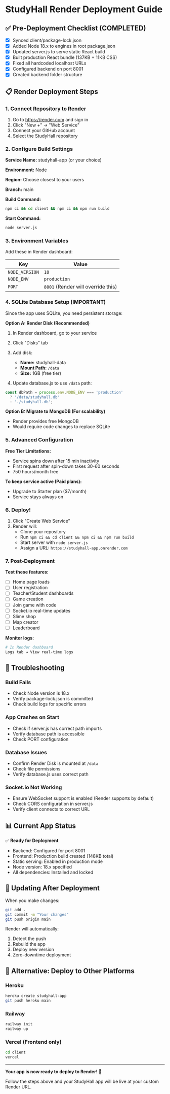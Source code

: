 # StudyHall Render Deployment Guide

## ✅ Pre-Deployment Checklist (COMPLETED)

- [x] Synced client/package-lock.json
- [x] Added Node 18.x to engines in root package.json
- [x] Updated server.js to serve static React build
- [x] Built production React bundle (137KB + 11KB CSS)
- [x] Fixed all hardcoded localhost URLs
- [x] Configured backend on port 8001
- [x] Created backend folder structure

## 📋 Render Deployment Steps

### 1. Connect Repository to Render

1. Go to https://render.com and sign in
2. Click "New +" → "Web Service"
3. Connect your GitHub account
4. Select the StudyHall repository

### 2. Configure Build Settings

**Service Name:** studyhall-app (or your choice)

**Environment:** Node

**Region:** Choose closest to your users

**Branch:** main

**Build Command:**
```bash
npm ci && cd client && npm ci && npm run build
```

**Start Command:**
```bash
node server.js
```

### 3. Environment Variables

Add these in Render dashboard:

| Key | Value |
|-----|-------|
| `NODE_VERSION` | `18` |
| `NODE_ENV` | `production` |
| `PORT` | `8001` (Render will override this) |

### 4. SQLite Database Setup (IMPORTANT)

Since the app uses SQLite, you need persistent storage:

**Option A: Render Disk (Recommended)**
1. In Render dashboard, go to your service
2. Click "Disks" tab
3. Add disk:
   - **Name:** studyhall-data
   - **Mount Path:** `/data`
   - **Size:** 1GB (free tier)

4. Update database.js to use `/data` path:
```javascript
const dbPath = process.env.NODE_ENV === 'production' 
  ? '/data/studyhall.db' 
  : './studyhall.db';
```

**Option B: Migrate to MongoDB (For scalability)**
- Render provides free MongoDB
- Would require code changes to replace SQLite

### 5. Advanced Configuration

**Free Tier Limitations:**
- Service spins down after 15 min inactivity
- First request after spin-down takes 30-60 seconds
- 750 hours/month free

**To keep service active (Paid plans):**
- Upgrade to Starter plan ($7/month)
- Service stays always on

### 6. Deploy!

1. Click "Create Web Service"
2. Render will:
   - Clone your repository
   - Run `npm ci && cd client && npm ci && npm run build`
   - Start server with `node server.js`
   - Assign a URL: `https://studyhall-app.onrender.com`

### 7. Post-Deployment

**Test these features:**
- [ ] Home page loads
- [ ] User registration
- [ ] Teacher/Student dashboards
- [ ] Game creation
- [ ] Join game with code
- [ ] Socket.io real-time updates
- [ ] Slime shop
- [ ] Map creator
- [ ] Leaderboard

**Monitor logs:**
```bash
# In Render dashboard
Logs tab → View real-time logs
```

## 🐛 Troubleshooting

### Build Fails
- Check Node version is 18.x
- Verify package-lock.json is committed
- Check build logs for specific errors

### App Crashes on Start
- Check if server.js has correct path imports
- Verify database path is accessible
- Check PORT configuration

### Database Issues
- Confirm Render Disk is mounted at `/data`
- Check file permissions
- Verify database.js uses correct path

### Socket.io Not Working
- Ensure WebSocket support is enabled (Render supports by default)
- Check CORS configuration in server.js
- Verify client connects to correct URL

## 📊 Current App Status

✅ **Ready for Deployment**
- Backend: Configured for port 8001
- Frontend: Production build created (148KB total)
- Static serving: Enabled in production mode
- Node version: 18.x specified
- All dependencies: Installed and locked

## 🔄 Updating After Deployment

When you make changes:

```bash
git add .
git commit -m "Your changes"
git push origin main
```

Render will automatically:
1. Detect the push
2. Rebuild the app
3. Deploy new version
4. Zero-downtime deployment

## 📝 Alternative: Deploy to Other Platforms

### Heroku
```bash
heroku create studyhall-app
git push heroku main
```

### Railway
```bash
railway init
railway up
```

### Vercel (Frontend only)
```bash
cd client
vercel
```

---

**Your app is now ready to deploy to Render!** 🚀

Follow the steps above and your StudyHall app will be live at your custom Render URL.
